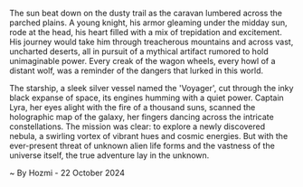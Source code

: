
The sun beat down on the dusty trail as the caravan lumbered across the parched plains.  A young knight, his armor gleaming under the midday sun, rode at the head, his heart filled with a mix of trepidation and excitement. His journey would take him through treacherous mountains and across vast, uncharted deserts, all in pursuit of a mythical artifact rumored to hold unimaginable power. Every creak of the wagon wheels, every howl of a distant wolf, was a reminder of the dangers that lurked in this world. 

The starship, a sleek silver vessel named the 'Voyager', cut through the inky black expanse of space, its engines humming with a quiet power. Captain Lyra, her eyes alight with the fire of a thousand suns, scanned the holographic map of the galaxy, her fingers dancing across the intricate constellations.  The mission was clear: to explore a newly discovered nebula, a swirling vortex of vibrant hues and cosmic energies. But with the ever-present threat of unknown alien life forms and the vastness of the universe itself, the true adventure lay in the unknown. 

~ By Hozmi - 22 October 2024
